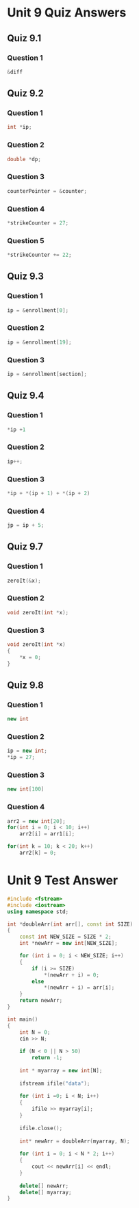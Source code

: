 # Unit 9 Quiz Answers
## Quiz 9.1
### Question 1
```c++
&diff
```

## Quiz 9.2
### Question 1
```c++
int *ip;
```

### Question 2
```c++
double *dp;
```

### Question 3
```c++
counterPointer = &counter;
```

### Question 4
```c++
*strikeCounter = 27;
```

### Question 5
```c++
*strikeCounter += 22;
```

## Quiz 9.3
### Question 1
```c++
ip = &enrollment[0];
```

### Question 2
```c++
ip = &enrollment[19];
```

### Question 3
```c++
ip = &enrollment[section];
```

## Quiz 9.4
### Question 1
```c++
*ip +1
```

### Question 2
```c++
ip++;
```

### Question 3
```c++
*ip + *(ip + 1) + *(ip + 2)
```

### Question 4
```c++
jp = ip + 5;
```

## Quiz 9.7
### Question 1
```c++
zeroIt(&x);
```

### Question 2
```c++
void zeroIt(int *x);
```

### Question 3
```c++
void zeroIt(int *x)
{
	*x = 0;
}
```

## Quiz 9.8
### Question 1
```c++
new int
```

### Question 2
```c++
ip = new int;
*ip = 27;
```

### Question 3
```c++
new int[100]
```

### Question 4
```c++
arr2 = new int[20];
for(int i = 0; i < 10; i++)
	arr2[i] = arr1[i];

for(int k = 10; k < 20; k++)
	arr2[k] = 0;
```

# Unit 9 Test Answer
```c++
#include <fstream>
#include <iostream>
using namespace std;

int *doubleArr(int arr[], const int SIZE)
{
	const int NEW_SIZE = SIZE * 2;
	int *newArr = new int[NEW_SIZE];

	for (int i = 0; i < NEW_SIZE; i++)
	{
		if (i >= SIZE)
			*(newArr + i) = 0;
		else
			*(newArr + i) = arr[i];
	}
	return newArr;
}

int main()
{
	int N = 0;
	cin >> N;
	
	if (N < 0 || N > 50)
		return -1;
	
	int * myarray = new int[N];
	
	ifstream ifile("data");
	
	for (int i =0; i < N; i++)
	{
		ifile >> myarray[i];
	}
	
	ifile.close();
	
	int* newArr = doubleArr(myarray, N);
	
	for (int i = 0; i < N * 2; i++)
	{
	    cout << newArr[i] << endl;	
	}
	
	delete[] newArr;
	delete[] myarray;
} 
```
